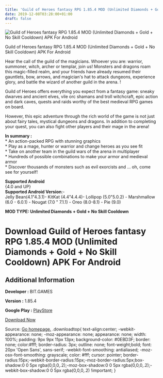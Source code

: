 ```yaml
---
title: 'Guild of Heroes fantasy RPG 1.85.4 MOD (Unlimited Diamonds + Gold + No Skill Cooldown) APK For Android'
date: 2019-12-08T03:28:00+01:00
draft: false
---
```


![Guild of Heroes fantasy RPG 1.85.4 MOD (Unlimited Diamonds + Gold + No Skill Cooldown) APK For Android](https://i0.wp.com/apkhome.net/wp-content/uploads/2019/11/Guild-of-Heroes-fantasy-RPG-1.png "Guild of Heroes fantasy RPG 1.85.4 MOD (Unlimited Diamonds + Gold + No Skill Cooldown) APK For Android")

  

Guild of Heroes fantasy RPG 1.85.4 MOD (Unlimited Diamonds + Gold + No Skill Cooldown) APK For Android

Hear the call of the guild of the magicians. Whoever you are: warrior, summoner, witch, archer or templar, join us! Monsters and dragons roam this magic-filled realm, and your friends have already resumed their gauntlets, bow, arrows, and magician's hat to attack dungeons, experience glory, and battle the wizard of another guild in the arena. !

Guild of Heroes offers everything you expect from a fantasy game: sneaky dwarves and ancient elves, vile orc shamans and troll witchcraft, epic action and dark caves, quests and raids worthy of the best medieval RPG games on board.

However, this epic adventure through the rich world of the game is not just about fairy tales, mystical dungeons and dragons. In addition to completing your quest, you can also fight other players and their mage in the arena!

**In summary :**  
\* An action-packed RPG with stunning graphics  
\* Play as a mage, hunter or warrior and change heroes as you see fit  
\* Take on another team in the guild wars of the arena in multiplayer  
\* Hundreds of possible combinations to make your armor and medieval armor  
\* Discover thousands of monsters such as evil exorcists and ... oh, come see for yourself!

**Supported Android**  
{4.0 and UP}  
**Supported Android Version**:-  
Jelly Bean(4.1"4.3.1)- KitKat (4.4"4.4.4)- Lollipop (5.0"5.0.2) - Marshmallow (6.0 - 6.0.1) - Nougat (7.0 " 7.1.1) - Oreo (8.0-8.1) - Pie (9.0)

**MOD TYPE: Unlimited Diamonds + Gold + No Skill Cooldown**

Download Guild of Heroes fantasy RPG 1.85.4 MOD (Unlimited Diamonds + Gold + No Skill Cooldown) APK For Android
===============================================================================================================

Additional Information
----------------------

**Developer :** BIT.GAMES

**Version :** 1.85.4

**Google Play :** [PlayStore](https://play.google.com/store/apps/details?id=com.goplaytoday.guildofheroes)

  

[Download Now](https://store4app.co/post/guild-of-heroes-fantasy-rpg-1-85-4-mod-unlimited-diamonds-gold-no-skill-cooldown-apk-for-android_1574951331)

  
Source: [Go homepage.](https://store4app.co/post/guild-of-heroes-fantasy-rpg-1-85-4-mod-unlimited-diamonds-gold-no-skill-cooldown-apk-for-android_1574951331) .downloadtop{ text-align:center; -webkit-appearance: none; -moz-appearance: none; appearance: none; width: 100%; padding: 9px 9px 11px 13px; background-color: #0EBD3F; border: none; color:#fff; border-radius: 3px; outline: none; font-weight;bold; font: 20px 'Open Sans', sans-serif; -webkit-font-smoothing: antialiased; -moz-osx-font-smoothing: grayscale; color: #fff; cursor: pointer; border-radius:15px;-webkit-border-radius:15px;-moz-border-radius:5px;box-shadow:0 0 5px rgba(0,0,0,.2);-moz-box-shadow:0 0 5px rgba(0,0,0,.2);-webkit-box-shadow:0 0 5px rgba(0,0,0,.2) !important; }